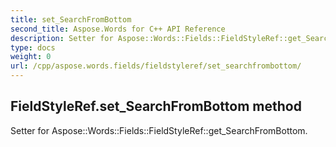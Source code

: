 ```yaml
---
title: set_SearchFromBottom
second_title: Aspose.Words for C++ API Reference
description: Setter for Aspose::Words::Fields::FieldStyleRef::get_SearchFromBottom. 
type: docs
weight: 0
url: /cpp/aspose.words.fields/fieldstyleref/set_searchfrombottom/
---
```

## FieldStyleRef.set_SearchFromBottom method


Setter for Aspose::Words::Fields::FieldStyleRef::get_SearchFromBottom. 

